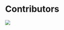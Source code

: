 # Contributors

<a href="https://github.com/Hrishabh5/Practice/graphs/contributors">
  <img src="https://contrib.rocks/image?repo=Hrishabh5/Practice" />
</a>
